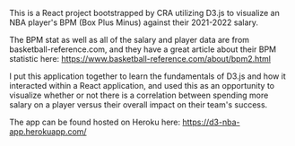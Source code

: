 This is a React project bootstrapped by CRA utilizing D3.js to visualize an NBA player's BPM (Box Plus Minus) against their 2021-2022 salary.

The BPM stat as well as all of the salary and player data are from basketball-reference.com, and they have a great article about their BPM statistic here:
https://www.basketball-reference.com/about/bpm2.html

I put this application together to learn the fundamentals of D3.js and how it interacted within a React application, and used this as an opportunity to 
visualize whether or not there is a correlation between spending more salary on a player versus their overall impact on their team's success.


The app can be found hosted on Heroku here:
https://d3-nba-app.herokuapp.com/
